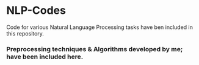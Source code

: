 # NLP-Codes

Code for various Natural Language Processing tasks have ben included in this repository.

### Preprocessing techniques & Algorithms developed by me; have been included here.
